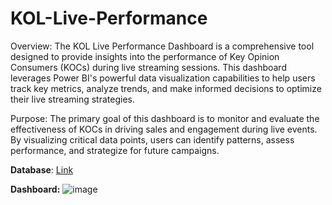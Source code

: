# KOL-Live-Performance
Overview: The KOL Live Performance Dashboard is a comprehensive tool designed to provide insights into the performance of Key Opinion Consumers (KOCs) during live streaming sessions. This dashboard leverages Power BI's powerful data visualization capabilities to help users track key metrics, analyze trends, and make informed decisions to optimize their live streaming strategies.

Purpose: The primary goal of this dashboard is to monitor and evaluate the effectiveness of KOCs in driving sales and engagement during live events. By visualizing critical data points, users can identify patterns, assess performance, and strategize for future campaigns.

**Database**: [Link](https://docs.google.com/spreadsheets/d/1woQS88OqzZfrAac9rsOSTsH_0p_heu8jsXZPCQxMUgQ/edit?gid=1634262494#gid=1634262494)

**Dashboard:**
![image](https://github.com/user-attachments/assets/d22f40c5-7398-442a-82b8-f73e99897e24)



